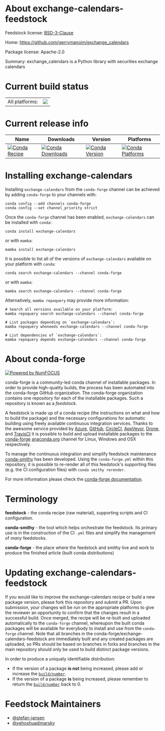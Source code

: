 About exchange-calendars-feedstock
==================================

Feedstock license: [BSD-3-Clause](https://github.com/conda-forge/exchange-calendars-feedstock/blob/main/LICENSE.txt)

Home: https://github.com/gerrymanoim/exchange_calendars

Package license: Apache-2.0

Summary: exchange_calendars is a Python library with securities exchange calendars

Current build status
====================


<table><tr><td>All platforms:</td>
    <td>
      <a href="https://dev.azure.com/conda-forge/feedstock-builds/_build/latest?definitionId=16198&branchName=main">
        <img src="https://dev.azure.com/conda-forge/feedstock-builds/_apis/build/status/exchange-calendars-feedstock?branchName=main">
      </a>
    </td>
  </tr>
</table>

Current release info
====================

| Name | Downloads | Version | Platforms |
| --- | --- | --- | --- |
| [![Conda Recipe](https://img.shields.io/badge/recipe-exchange--calendars-green.svg)](https://anaconda.org/conda-forge/exchange-calendars) | [![Conda Downloads](https://img.shields.io/conda/dn/conda-forge/exchange-calendars.svg)](https://anaconda.org/conda-forge/exchange-calendars) | [![Conda Version](https://img.shields.io/conda/vn/conda-forge/exchange-calendars.svg)](https://anaconda.org/conda-forge/exchange-calendars) | [![Conda Platforms](https://img.shields.io/conda/pn/conda-forge/exchange-calendars.svg)](https://anaconda.org/conda-forge/exchange-calendars) |

Installing exchange-calendars
=============================

Installing `exchange-calendars` from the `conda-forge` channel can be achieved by adding `conda-forge` to your channels with:

```
conda config --add channels conda-forge
conda config --set channel_priority strict
```

Once the `conda-forge` channel has been enabled, `exchange-calendars` can be installed with `conda`:

```
conda install exchange-calendars
```

or with `mamba`:

```
mamba install exchange-calendars
```

It is possible to list all of the versions of `exchange-calendars` available on your platform with `conda`:

```
conda search exchange-calendars --channel conda-forge
```

or with `mamba`:

```
mamba search exchange-calendars --channel conda-forge
```

Alternatively, `mamba repoquery` may provide more information:

```
# Search all versions available on your platform:
mamba repoquery search exchange-calendars --channel conda-forge

# List packages depending on `exchange-calendars`:
mamba repoquery whoneeds exchange-calendars --channel conda-forge

# List dependencies of `exchange-calendars`:
mamba repoquery depends exchange-calendars --channel conda-forge
```


About conda-forge
=================

[![Powered by
NumFOCUS](https://img.shields.io/badge/powered%20by-NumFOCUS-orange.svg?style=flat&colorA=E1523D&colorB=007D8A)](https://numfocus.org)

conda-forge is a community-led conda channel of installable packages.
In order to provide high-quality builds, the process has been automated into the
conda-forge GitHub organization. The conda-forge organization contains one repository
for each of the installable packages. Such a repository is known as a *feedstock*.

A feedstock is made up of a conda recipe (the instructions on what and how to build
the package) and the necessary configurations for automatic building using freely
available continuous integration services. Thanks to the awesome service provided by
[Azure](https://azure.microsoft.com/en-us/services/devops/), [GitHub](https://github.com/),
[CircleCI](https://circleci.com/), [AppVeyor](https://www.appveyor.com/),
[Drone](https://cloud.drone.io/welcome), and [TravisCI](https://travis-ci.com/)
it is possible to build and upload installable packages to the
[conda-forge](https://anaconda.org/conda-forge) [anaconda.org](https://anaconda.org/)
channel for Linux, Windows and OSX respectively.

To manage the continuous integration and simplify feedstock maintenance
[conda-smithy](https://github.com/conda-forge/conda-smithy) has been developed.
Using the ``conda-forge.yml`` within this repository, it is possible to re-render all of
this feedstock's supporting files (e.g. the CI configuration files) with ``conda smithy rerender``.

For more information please check the [conda-forge documentation](https://conda-forge.org/docs/).

Terminology
===========

**feedstock** - the conda recipe (raw material), supporting scripts and CI configuration.

**conda-smithy** - the tool which helps orchestrate the feedstock.
                   Its primary use is in the construction of the CI ``.yml`` files
                   and simplify the management of *many* feedstocks.

**conda-forge** - the place where the feedstock and smithy live and work to
                  produce the finished article (built conda distributions)


Updating exchange-calendars-feedstock
=====================================

If you would like to improve the exchange-calendars recipe or build a new
package version, please fork this repository and submit a PR. Upon submission,
your changes will be run on the appropriate platforms to give the reviewer an
opportunity to confirm that the changes result in a successful build. Once
merged, the recipe will be re-built and uploaded automatically to the
`conda-forge` channel, whereupon the built conda packages will be available for
everybody to install and use from the `conda-forge` channel.
Note that all branches in the conda-forge/exchange-calendars-feedstock are
immediately built and any created packages are uploaded, so PRs should be based
on branches in forks and branches in the main repository should only be used to
build distinct package versions.

In order to produce a uniquely identifiable distribution:
 * If the version of a package **is not** being increased, please add or increase
   the [``build/number``](https://docs.conda.io/projects/conda-build/en/latest/resources/define-metadata.html#build-number-and-string).
 * If the version of a package **is** being increased, please remember to return
   the [``build/number``](https://docs.conda.io/projects/conda-build/en/latest/resources/define-metadata.html#build-number-and-string)
   back to 0.

Feedstock Maintainers
=====================

* [@stefan-jansen](https://github.com/stefan-jansen/)
* [@yehoshuadimarsky](https://github.com/yehoshuadimarsky/)

